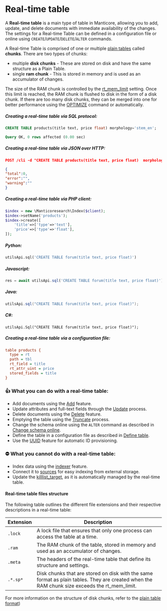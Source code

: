 # Real-time table

<!-- example rt -->
A **Real-time table** is a main type of table in Manticore, allowing you to add, update, and delete documents with immediate availability of the changes. The settings for a Real-time Table can be defined in a configuration file or online using  `CREATE`/`UPDATE`/`DELETE`/`ALTER` commands.

A Real-time Table is comprised of one or multiple  [plain tables](../../Creating_a_table/Local_tables/Plain_table.md) called **chunks**. There are two types of chunks:

* multiple **disk chunks** -  These are stored on disk and have the same structure as a Plain Table.
* single **ram chunk** - This is stored in memory and is used as an accumulator of changes.

The size of the RAM chunk is controlled by the [rt_mem_limit](../../Creating_a_table/Local_tables/Plain_and_real-time_table_settings.md#rt_mem_limit) setting. Once this limit is reached, the RAM chunk is flushed to disk in the form of a disk chunk. If there are too many disk chunks, they can be merged into one for better performance using the  [OPTIMIZE](../../Securing_and_compacting_a_table/Compacting_a_table.md#OPTIMIZE-TABLE) command or automatically.

<!-- intro -->
##### Creating a real-time table via SQL protocol:
<!-- request SQL -->

```sql
CREATE TABLE products(title text, price float) morphology='stem_en';
```
<!-- response SQL -->

```sql
Query OK, 0 rows affected (0.00 sec)
```

<!-- intro-->
##### Creating a real-time table via JSON over HTTP:
<!-- request JSON -->

```JSON
POST /cli -d "CREATE TABLE products(title text, price float)  morphology='stem_en'"
```

<!-- response JSON -->

```json
{
"total":0,
"error":"",
"warning":""
}
```

<!-- intro -->
##### Creating a real-time table via PHP client:
<!-- request PHP -->

```php
$index = new \Manticoresearch\Index($client);
$index->setName('products');
$index->create([
    'title'=>['type'=>'text'],
    'price'=>['type'=>'float'],
]);
```

<!-- intro -->
##### Python:
<!-- request Python -->
```python
utilsApi.sql('CREATE TABLE forum(title text, price float)')
```

<!-- intro -->
##### Javascript:

<!-- request Javascript -->
```javascript
res = await utilsApi.sql('CREATE TABLE forum(title text, price float)');
```

<!-- intro -->
##### Java:
<!-- request Java -->
```java
utilsApi.sql("CREATE TABLE forum(title text, price float)");
```

<!-- intro -->
##### C#:
<!-- request C# -->
```clike
utilsApi.Sql("CREATE TABLE forum(title text, price float)");
```

<!-- intro -->
##### Creating a real-time table via a configuration file:
<!-- request CONFIG -->

```ini
table products {
  type = rt
  path = tbl
  rt_field = title
  rt_attr_uint = price
  stored_fields = title
}
```
<!-- end -->

### 👍 What you can do with a real-time table:
* Add documents using the [Add](../../Data_creation_and_modification/Adding_documents_to_a_table/Adding_documents_to_a_real-time_table.md) feature.
* Update attributes and full-text fields through the [Update](../../Quick_start_guide.md#Update) process.
* Delete documents using the [Delete](../../Quick_start_guide.md#Delete) feature.
* Emptying the table using the [Truncate](../../Emptying_a_table.md) process.
* Change the schema online using the `ALTER` command as described in [Change schema online](../../Updating_table_schema_and_settings.md#Updating-table-schema-in-RT-mode).
* Define the table in a configuration file as described in [Define table](../../Creating_a_table/Local_tables/Real-time_table.md).
* Use the [UUID](../../Data_creation_and_modification/Adding_documents_to_a_table/Adding_documents_to_a_real-time_table.md#Auto-ID) feature for automatic ID provisioning.

### ⛔ What you cannot do with a real-time table:
* Index data using the [indexer](../../Data_creation_and_modification/Adding_data_from_external_storages/Plain_tables_creation.md#Indexer-tool) feature.
* Connect it to [sources](../../Data_creation_and_modification/Adding_data_from_external_storages/Fetching_from_databases/Execution_of_fetch_queries.md) for easy indexing from external storage.
* Update the [killlist_target](../../Creating_a_table/Local_tables/Plain_and_real-time_table_settings.md#killlist_target), as it is automatically managed by the real-time table.

#### Real-time table files structure

The following table outlines the different file extensions and their respective descriptions in a real-time table:

| Extension | Description |
| - | - |
| `.lock` | A lock file that ensures that only one process can access the table at a time. |
| `.ram` | The RAM chunk of the table, stored in memory and used as an accumulator of changes. |
| `.meta` | The headers of the real-time table that define its structure and settings. |
| `.*.sp*` | Disk chunks that are stored on disk with the same format as plain tables. They are created when the RAM chunk size exceeds the  rt_mem_limit.|

 For more information on the structure of disk chunks, refer to the [plain table format](../../Creating_a_table/Local_tables/Plain_table.md#Plain-table-files-structure))
<!-- proofread -->
